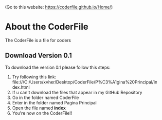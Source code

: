 (Go to this website: https://coderfile.github.io/Home/)
# About the CoderFile

The CoderFile is a file for coders

## Download Version 0.1

To download the version 0.1 please follow this steps:

1. Try following this link: file:///C:/Users/xvher/Desktop/CoderFile/P%C3%A1gina%20Principal/index.html
2. If u can't download the files that appear in my GitHub Repository
3. Go in the folder named CoderFile
4. Enter in the folder named Pagina Principal
5. Open the file named **index**
6. You're now on the CoderFile!!
